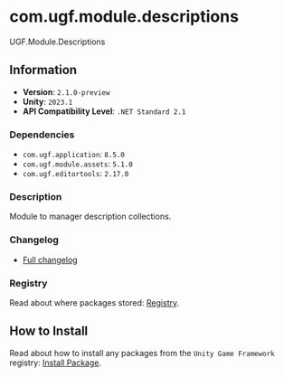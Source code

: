 # com.ugf.module.descriptions

UGF.Module.Descriptions

## Information

- **Version**: `2.1.0-preview`
- **Unity**: `2023.1`
- **API Compatibility Level**: `.NET Standard 2.1`

### Dependencies

- `com.ugf.application`: `8.5.0`
- `com.ugf.module.assets`: `5.1.0`
- `com.ugf.editortools`: `2.17.0`


### Description

Module to manager description collections.

### Changelog

- [Full changelog](changelog.md)

### Registry

Read about where packages stored: [Registry](https://github.com/unity-game-framework/organization/blob/main/docs/registry.md).

## How to Install

Read about how to install any packages from the `Unity Game Framework` registry: [Install Package](https://github.com/unity-game-framework/organization/blob/main/docs/install-packages.md).
